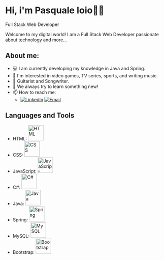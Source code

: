 # Hi, i'm Pasquale Ioio👋🏻 

Full Stack Web Developer 

Welcome to my digital world! I am a Full Stack Web Developer passionate about technology and more...

## About me:
- 💻 I am currently developing my knowledge in Java and Spring.
- 👀 I'm interested in video games, TV series, sports, and writing music.
- 🎸 Guitarist and Songwriter.
- 🔭 We always try to learn something new!
- 📫 How to reach me:
  - [![LinkedIn](https://img.shields.io/badge/LinkedIn-Profile-blue)](https://www.linkedin.com/in/pasquale-ioio-973078218/)
   [![Email](https://img.shields.io/badge/Email-Contact-green)](mailto:pasqualeioio@libero.it)

## Languages and Tools

- HTML: <img src="https://img.icons8.com/color/48/000000/html-5--v1.png" alt="HTML" width="48"/>
- CSS: <img src="https://img.icons8.com/color/48/000000/css3.png" alt="CSS" width="48"/>
- JavaScript: <img src="https://img.icons8.com/color/48/000000/javascript.png" alt="JavaScript" width="48"/>
- C#: <img src="https://img.icons8.com/color/48/000000/c-sharp-logo.png" alt="C#" width="48"/>
- Java: <img src="https://img.icons8.com/color/48/000000/java-coffee-cup-logo.png" alt="Java" width="48"/>
- Spring: <img src="https://img.icons8.com/color/48/000000/spring-logo.png" alt="Spring" width="48"/>
- MySQL: <img src="https://img.icons8.com/color/48/000000/mysql-logo.png" alt="MySQL" width="48"/>
- Bootstrap: <img src="https://img.icons8.com/color/48/000000/bootstrap.png" alt="Bootstrap" width="48"/>





